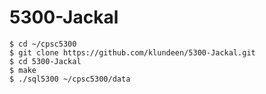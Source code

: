 # 5300-Jackal

```
$ cd ~/cpsc5300
$ git clone https://github.com/klundeen/5300-Jackal.git
$ cd 5300-Jackal
$ make
$ ./sql5300 ~/cpsc5300/data
```